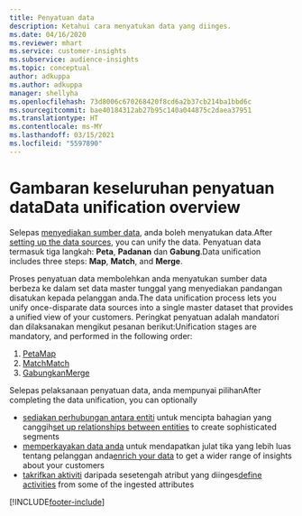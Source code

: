 ```yaml
---
title: Penyatuan data
description: Ketahui cara menyatukan data yang diinges.
ms.date: 04/16/2020
ms.reviewer: mhart
ms.service: customer-insights
ms.subservice: audience-insights
ms.topic: conceptual
author: adkuppa
ms.author: adkuppa
manager: shellyha
ms.openlocfilehash: 73d8006c670268420f8cd6a2b37cb214ba1bbd6c
ms.sourcegitcommit: bae40184312ab27b95c140a044875c2daea37951
ms.translationtype: HT
ms.contentlocale: ms-MY
ms.lasthandoff: 03/15/2021
ms.locfileid: "5597890"
---
```

# <a name="data-unification-overview"></a><span data-ttu-id="76ca9-103">Gambaran keseluruhan penyatuan data</span><span class="sxs-lookup"><span data-stu-id="76ca9-103">Data unification overview</span></span>

<span data-ttu-id="76ca9-104">Selepas [menyediakan sumber data](data-sources.md), anda boleh menyatukan data.</span><span class="sxs-lookup"><span data-stu-id="76ca9-104">After [setting up the data sources](data-sources.md), you can unify the data.</span></span> <span data-ttu-id="76ca9-105">Penyatuan data termasuk tiga langkah: **Peta**, **Padanan** dan **Gabung**.</span><span class="sxs-lookup"><span data-stu-id="76ca9-105">Data unification includes three steps: **Map**, **Match**, and **Merge**.</span></span>

<span data-ttu-id="76ca9-106">Proses penyatuan data membolehkan anda menyatukan sumber data berbeza ke dalam set data master tunggal yang menyediakan pandangan disatukan kepada pelanggan anda.</span><span class="sxs-lookup"><span data-stu-id="76ca9-106">The data unification process lets you unify once-disparate data sources into a single master dataset that provides a unified view of your customers.</span></span> <span data-ttu-id="76ca9-107">Peringkat penyatuan adalah mandatori dan dilaksanakan mengikut pesanan berikut:</span><span class="sxs-lookup"><span data-stu-id="76ca9-107">Unification stages are mandatory, and performed in the following order:</span></span>

1. [<span data-ttu-id="76ca9-108">Peta</span><span class="sxs-lookup"><span data-stu-id="76ca9-108">Map</span></span>](map-entities.md)
2. [<span data-ttu-id="76ca9-109">Match</span><span class="sxs-lookup"><span data-stu-id="76ca9-109">Match</span></span>](match-entities.md)
3. [<span data-ttu-id="76ca9-110">Gabungkan</span><span class="sxs-lookup"><span data-stu-id="76ca9-110">Merge</span></span>](merge-entities.md)

<span data-ttu-id="76ca9-111">Selepas pelaksanaan penyatuan data, anda mempunyai pilihan</span><span class="sxs-lookup"><span data-stu-id="76ca9-111">After completing the data unification, you can optionally</span></span>

- <span data-ttu-id="76ca9-112">[sediakan perhubungan antara entiti](relationships.md) untuk mencipta bahagian yang canggih</span><span class="sxs-lookup"><span data-stu-id="76ca9-112">[set up relationships between entities](relationships.md) to create sophisticated segments</span></span>
- <span data-ttu-id="76ca9-113">[memperkayakan data anda](enrichment-hub.md) untuk mendapatkan julat tika yang lebih luas tentang pelanggan anda</span><span class="sxs-lookup"><span data-stu-id="76ca9-113">[enrich your data](enrichment-hub.md) to get a wider range of insights about your customers</span></span>
- <span data-ttu-id="76ca9-114">[takrifkan aktiviti](activities.md) daripada sesetengah atribut yang diinges</span><span class="sxs-lookup"><span data-stu-id="76ca9-114">[define activities](activities.md) from some of the ingested attributes</span></span>


[!INCLUDE[footer-include](../includes/footer-banner.md)]
